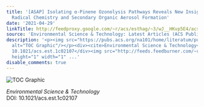 ```yaml
---
title: '[ASAP] Isolating α-Pinene Ozonolysis Pathways Reveals New Insights into Peroxy
  Radical Chemistry and Secondary Organic Aerosol Formation'
date: '2021-04-29'
linkTitle: http://feedproxy.google.com/~r/acs/esthag/~3/wJ__HKvp5E4/acs.est.1c02107
source: 'Environmental Science & Technology: Latest Articles (ACS Publications)'
description: '<p><img src="https://pubs.acs.org/na101/home/literatum/publisher/achs/journals/content/esthag/0/esthag.ahead-of-print/acs.est.1c02107/20210429/images/medium/es1c02107_0005.gif"
  alt="TOC Graphic"/></p><div><cite>Environmental Science & Technology</cite></div><div>DOI:
  10.1021/acs.est.1c02107</div><img src="http://feeds.feedburner.com/~r/acs/esthag/~4/wJ__HKvp5E4"
  height="1" width="1" ...'
disable_comments: true
---
```

<p><img src="https://pubs.acs.org/na101/home/literatum/publisher/achs/journals/content/esthag/0/esthag.ahead-of-print/acs.est.1c02107/20210429/images/medium/es1c02107_0005.gif" alt="TOC Graphic"/></p><div><cite>Environmental Science & Technology</cite></div><div>DOI: 10.1021/acs.est.1c02107</div><img src="http://feeds.feedburner.com/~r/acs/esthag/~4/wJ__HKvp5E4" height="1" width="1" ...